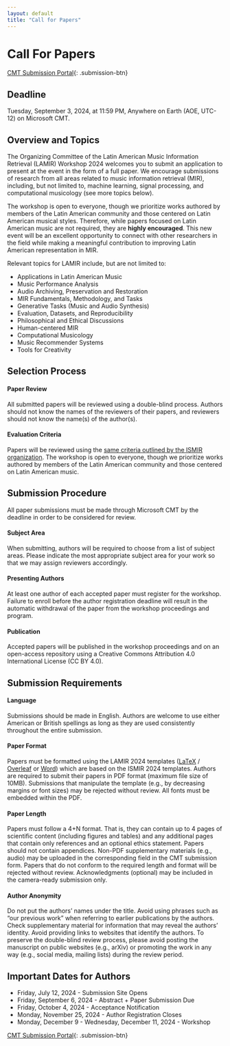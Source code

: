 ```yaml
---
layout: default
title: "Call for Papers"
---
```



# Call For Papers

[CMT Submission Portal](https://cmt3.research.microsoft.com/LAMIR2024){: .submission-btn}


## Deadline
Tuesday, September 3, 2024, at 11:59 PM, Anywhere on Earth (AOE, UTC-12) on
Microsoft CMT.

## Overview and Topics
The Organizing Committee of the Latin American Music Information Retrieval
(LAMIR) Workshop 2024 welcomes you to submit an application to present at the
event in the form of a full paper. We encourage submissions of research from all
areas related to music information retrieval (MIR), including, but not limited
to, machine learning, signal processing, and computational musicology (see more
topics below).

The workshop is open to everyone, though we prioritize works authored by members
of the Latin American community and those centered on Latin American musical
styles. Therefore, while papers focused on Latin American music are not
required, they are **highly encouraged**. This new event will be an excellent
opportunity to connect with other researchers in the field while making a
meaningful contribution to improving Latin American representation in MIR.

Relevant topics for LAMIR include, but are not limited to:
* Applications in Latin American Music
* Music Performance Analysis
* Audio Archiving, Preservation and Restoration
* MIR Fundamentals, Methodology, and Tasks
* Generative Tasks (Music and Audio Synthesis)
* Evaluation, Datasets, and Reproducibility
* Philosophical and Ethical Discussions
* Human-centered MIR
* Computational Musicology
* Music Recommender Systems
* Tools for Creativity

## Selection Process

#### Paper Review
All submitted papers will be reviewed using a double-blind process. Authors
should not know the names of the reviewers of their papers, and reviewers should
not know the name(s) of the author(s).

#### Evaluation Criteria
Papers will be reviewed using the [same criteria outlined by the ISMIR
organization](https://ismir.net/reviewer-guidelines/).
The workshop is open to everyone, though we prioritize works
authored by members of the Latin American community and those centered on Latin
American music.

## Submission Procedure

All paper submissions must be made through Microsoft CMT by the deadline in
order to be considered for review.

#### Subject Area
When submitting, authors will be required to choose from a list of subject
areas. Please indicate the most appropriate subject area for your work so that
we may assign reviewers accordingly.

#### Presenting Authors
At least one author of each accepted paper must register for the workshop.
Failure to enroll before the author registration deadline will result in the
automatic withdrawal of the paper from the workshop proceedings and program.

#### Publication
Accepted papers will be published in the workshop proceedings and on an
open-access repository using a Creative Commons Attribution 4.0 International
License (CC BY 4.0).

## Submission Requirements

#### Language
Submissions should be made in English. Authors are welcome to use either
American or British spellings as long as they are used consistently throughout
the entire submission.

#### Paper Format
Papers must be formatted using the LAMIR 2024 templates
([LaTeX](https://github.com/lamir-workshop/paper_templates/blob/master/2024/latex) / [Overleaf](https://www.overleaf.com/latex/templates/paper-template-for-lamir-2024/fbvfwxymhhpb) or
[Word](https://github.com/lamir-workshop/paper_templates/tree/master/2024/word)) which are based on the ISMIR 2024 templates. Authors are required to submit their papers in PDF format (maximum file size of 10MB). Submissions
that manipulate the template (e.g., by decreasing margins or font sizes) may be
rejected without review. All fonts must be embedded within the PDF.

#### Paper Length
Papers must follow a 4+N format. That is, they can contain up to 4 pages of
scientific content (including figures and tables) and any additional pages that
contain only references and an optional ethics statement. Papers should not
contain appendices. Non-PDF supplementary materials (e.g., audio) may be
uploaded in the corresponding field in the CMT submission form. Papers that do
not conform to the required length and format will be rejected without review.
Acknowledgments (optional) may be included in the camera-ready submission only.

#### Author Anonymity
Do not put the authors’ names under the title. Avoid using phrases such as “our
previous work” when referring to earlier publications by the authors. Check
supplementary material for information that may reveal the authors’ identity.
Avoid providing links to websites that identify the authors. To preserve the
double-blind review process, please avoid posting the manuscript on public
websites (e.g., arXiv) or promoting the work in any way (e.g., social media,
mailing lists) during the review period.

## Important Dates for Authors

* Friday, July 12, 2024 - Submission Site Opens
* Friday, September 6, 2024 - Abstract + Paper Submission Due
* Friday, October 4, 2024 - Acceptance Notification
* Monday, November 25, 2024 - Author Registration Closes
* Monday, December 9 - Wednesday, December 11, 2024 - Workshop

[CMT Submission Portal](https://cmt3.research.microsoft.com/LAMIR2024){: .submission-btn}

